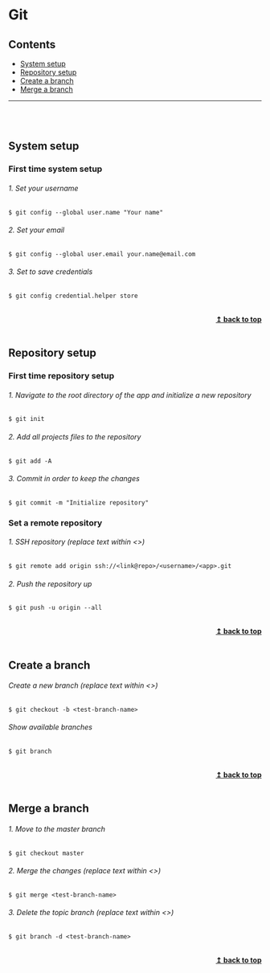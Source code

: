 # Git

## Contents
* [System setup](#system-setup)
* [Repository setup](#repository-setup)
* [Create a branch](#create-a-branch)
* [Merge a branch](#merge-a-branch)
---
<br><br>

## System setup

### First time system setup
###### 1. Set your username
```shell
$ git config --global user.name "Your name"
```
###### 2. Set your email
```shell
$ git config --global user.email your.name@email.com
```
###### 3. Set to save credentials
```shell
$ git config credential.helper store
```

<br>
<div align="right">
    <b><a href="#git">↥ back to top</a></b>
</div>
<br>

## Repository setup

### First time repository setup
###### 1. Navigate to the root directory of the app and initialize a new repository
```shell
$ git init
```
###### 2. Add all projects files to the repository
```shell
$ git add -A
```
###### 3. Commit in order to keep the changes
```shell
$ git commit -m "Initialize repository"
```

### Set a remote repository
###### 1. SSH repository (replace text within <>)
```shell
$ git remote add origin ssh://<link@repo>/<username>/<app>.git
```
###### 2. Push the repository up
```shell
$ git push -u origin --all
```

<br>
<div align="right">
    <b><a href="#git">↥ back to top</a></b>
</div>
<br>

## Create a branch

###### Create a new branch (replace text within <>)
```shell
$ git checkout -b <test-branch-name>
```
###### Show available branches
```shell
$ git branch
```

<br>
<div align="right">
    <b><a href="#git">↥ back to top</a></b>
</div>
<br>

## Merge a branch
###### 1. Move to the master branch
```shell
$ git checkout master
```
###### 2. Merge the changes (replace text within <>)
```shell
$ git merge <test-branch-name>
```
###### 3. Delete the topic branch (replace text within <>)
```shell
$ git branch -d <test-branch-name>
```

<br>
<div align="right">
    <b><a href="#git">↥ back to top</a></b>
</div>
<br>

